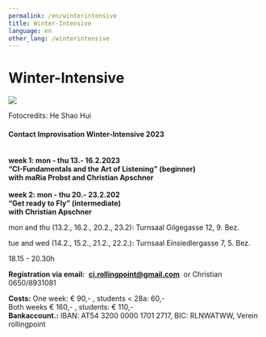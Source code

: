 ```yaml
---
permalink: /en/winterintensive
title: Winter-Intensive
language: en
other_lang: /winterintensive
---
```

# Winter-Intensive

![](/assets/uploads/heshaohui.rollin.jpg)

Fotocredits: He Shao Hui

#### **Contact Improvisation Winter-Intensive 2023**

\
**week 1: mon - thu   13.- 16.2.2023\
“CI-Fundamentals and the Art of Listening” (beginner)**\
**with maRia Probst and Christian Apschner**\
\
**week 2: mon - thu   20.- 23.2.202**\
**“Get ready to Fly” (intermediate)**\
**with Christian Apschner**

mon and thu (13.2., 16.2., 20.2., 23.2): Turnsaal Gilgegasse 12, 9. Bez.

tue and wed (14.2., 15.2., 21.2., 22.2.): Turnsaal Einsiedlergasse 7, 5. Bez.

18.15 - 20.30h

**Registration via email:**  **ci.rollingpoint@gmail.com**  or Christian 0650/8931081

**Costs:** One week: € 90,- , students < 28a: 60,-\
Both weeks € 160,- , students: € 110,-\
**Bankaccount.:** IBAN: AT54 3200 0000 1701 2717, BIC: RLNWATWW, Verein rollingpoint